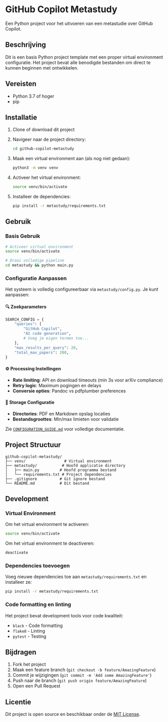 # GitHub Copilot Metastudy

Een Python project voor het uitvoeren van een metastudie over GitHub Copilot.

## Beschrijving

Dit is een basis Python project template met een proper virtual environment configuratie. Het project bevat alle benodigde bestanden om direct te kunnen beginnen met ontwikkelen.

## Vereisten

- Python 3.7 of hoger
- pip

## Installatie

1. Clone of download dit project
2. Navigeer naar de project directory:
   ```bash
   cd github-copilot-metastudy
   ```

3. Maak een virtual environment aan (als nog niet gedaan):
   ```bash
   python3 -m venv venv
   ```

4. Activeer het virtual environment:
   ```bash
   source venv/bin/activate
   ```

5. Installeer de dependencies:
   ```bash
   pip install -r metastudy/requirements.txt
   ```

## Gebruik

### Basis Gebruik

```bash
# Activeer virtual environment
source venv/bin/activate

# Draai volledige pipeline
cd metastudy && python main.py
```

### Configuratie Aanpassen

Het systeem is volledig configureerbaar via `metastudy/config.py`. Je kunt aanpassen:

#### 🔍 **Zoekparameters**
```python
SEARCH_CONFIG = {
    "queries": [
        "GitHub Copilot",
        "AI code generation", 
        # Voeg je eigen termen toe...
    ],
    "max_results_per_query": 20,
    "total_max_papers": 200,
}
```

#### ⚙️ **Processing Instellingen**
- **Rate limiting**: API en download timeouts (min 3s voor arXiv compliance)
- **Retry logic**: Maximum pogingen en delays  
- **Conversie opties**: Pandoc vs pdfplumber preferences

#### 📁 **Storage Configuratie**
- **Directories**: PDF en Markdown opslag locaties
- **Bestandsgroottes**: Min/max limieten voor validatie

Zie [`CONFIGURATION_GUIDE.md`](CONFIGURATION_GUIDE.md) voor volledige documentatie.

## Project Structuur

```
github-copilot-metastudy/
├── venv/                 # Virtual environment
├── metastudy/           # Hoofd applicatie directory
│   ├── main.py         # Hoofd programma bestand
│   └── requirements.txt # Project dependencies
├── .gitignore          # Git ignore bestand
└── README.md           # Dit bestand
```

## Development

### Virtual Environment

Om het virtual environment te activeren:
```bash
source venv/bin/activate
```

Om het virtual environment te deactiveren:
```bash
deactivate
```

### Dependencies toevoegen

Voeg nieuwe dependencies toe aan `metastudy/requirements.txt` en installeer ze:
```bash
pip install -r metastudy/requirements.txt
```

### Code formatting en linting

Het project bevat development tools voor code kwaliteit:
- `black` - Code formatting
- `flake8` - Linting
- `pytest` - Testing

## Bijdragen

1. Fork het project
2. Maak een feature branch (`git checkout -b feature/AmazingFeature`)
3. Commit je wijzigingen (`git commit -m 'Add some AmazingFeature'`)
4. Push naar de branch (`git push origin feature/AmazingFeature`)
5. Open een Pull Request

## Licentie

Dit project is open source en beschikbaar onder de [MIT License](https://opensource.org/licenses/MIT).
